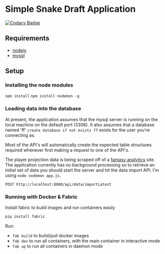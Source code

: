 # Simple Snake Draft Application #

[![Codacy Badge](https://api.codacy.com/project/badge/Grade/884c932a0b3e41bf991d5ab6f2d09f07)](https://www.codacy.com/app/corey_3/ff-snake-draft?utm_source=github.com&utm_medium=referral&utm_content=chrislbs/ff-snake-draft&utm_campaign=badger)

## Requirements ##

- [nodejs](https://nodejs.org/en/)
- [mysql](http://dev.mysql.com/downloads/mysql/)

## Setup ##

### Installing the node modules ###

```npm install```
```npm install nodemon -g```

### Loading data into the database ###

At present, the application assumes that the mysql server is running on the local machine on the 
default port (3306). It also assumes that a database named 'ff' ```create database if not exists ff```
exists for the user you're connecting as.

Most of the API's will automatically create the expected table structures required whenever first 
making a request to one of the API's. 

The player projection data is being scraped off of a [fantasy analytics](http://apps.fantasyfootballanalytics.net/projections)
site. The application currently has no background processing so to retrieve an initial set of data
you should start the server and hit the data import API. I'm using ```node nodemon app.js```.

```POST http://localhost:8080/api/data/importLatest```


### Running with Docker & Fabric ###

Install fabric to build images and run containers easily
```bash
pip install fabric
```

Run:
* `fab build` to build/pull docker images
* `fab dev` to run all containers, with the main container in interactive mode
* `fab up` to run all containers in daemon mode
